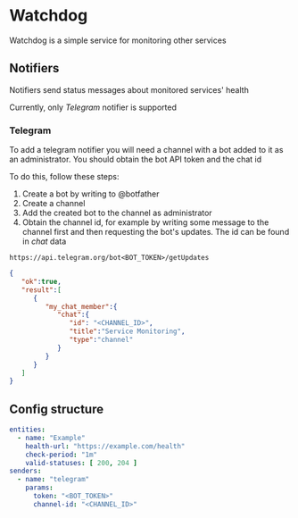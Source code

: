 # Watchdog

Watchdog is a simple service for monitoring other services

## Notifiers

Notifiers send status messages about monitored services' health

Currently, only *Telegram* notifier is supported

### Telegram

To add a telegram notifier you will need a channel with a bot added to it as an administrator. You should obtain the bot
API token and the chat id

To do this, follow these steps:

1. Create a bot by writing to @botfather
2. Create a channel
3. Add the created bot to the channel as administrator
4. Obtain the channel id, for example by writing some message to the channel first and then requesting the bot's updates. The
   id can be found in *chat* data

```
https://api.telegram.org/bot<BOT_TOKEN>/getUpdates
```
```json
{
   "ok":true,
   "result":[
      {
         "my_chat_member":{
            "chat":{
               "id": "<CHANNEL_ID>",
               "title":"Service Monitoring",
               "type":"channel"
            }
         }
      }
   ]
}

```

## Config structure

```yaml
entities:
  - name: "Example"
    health-url: "https://example.com/health"
    check-period: "1m"
    valid-statuses: [ 200, 204 ]
senders:
  - name: "telegram"
    params:
      token: "<BOT_TOKEN>"
      channel-id: "<CHANNEL_ID>"
```
